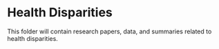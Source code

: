 # Health Disparities
This folder will contain research papers, data, and summaries related to health disparities.

